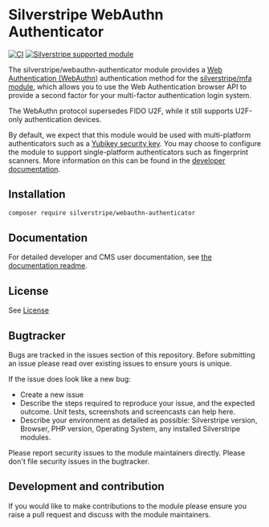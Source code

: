 # Silverstripe WebAuthn Authenticator

[![CI](https://github.com/silverstripe/silverstripe-webauthn-authenticator/actions/workflows/ci.yml/badge.svg)](https://github.com/silverstripe/silverstripe-webauthn-authenticator/actions/workflows/ci.yml)
[![Silverstripe supported module](https://img.shields.io/badge/silverstripe-supported-0071C4.svg)](https://www.silverstripe.org/software/addons/silverstripe-commercially-supported-module-list/)

The silverstripe/webauthn-authenticator module provides a [Web Authentication (WebAuthn)](https://webauthn.guide/)
authentication method for the [silverstripe/mfa module](https://github.com/silverstripe/silverstripe-mfa), which
allows you to use the Web Authentication browser API to provide a second factor for your multi-factor authentication
login system.

The WebAuthn protocol supersedes FIDO U2F, while it still supports U2F-only authentication devices. 

By default, we expect that this module would be used with multi-platform authenticators such as a
[Yubikey security key](https://www.yubico.com/). You may choose to configure the module to support single-platform
authenticators such as fingerprint scanners. More information on this can be found in the
[developer documentation](docs/en/readme.md).

## Installation

```sh
composer require silverstripe/webauthn-authenticator
```

## Documentation

For detailed developer and CMS user documentation, see [the documentation readme](docs/en/readme.md).

## License

See [License](LICENSE.md)

## Bugtracker

Bugs are tracked in the issues section of this repository. Before submitting an issue please read over 
existing issues to ensure yours is unique. 
 
If the issue does look like a new bug:
 
 - Create a new issue
 - Describe the steps required to reproduce your issue, and the expected outcome. Unit tests, screenshots 
 and screencasts can help here.
 - Describe your environment as detailed as possible: Silverstripe version, Browser, PHP version, 
 Operating System, any installed Silverstripe modules.
 
Please report security issues to the module maintainers directly. Please don't file security issues in the bugtracker.
 
## Development and contribution

If you would like to make contributions to the module please ensure you raise a pull request and discuss with the module maintainers.
